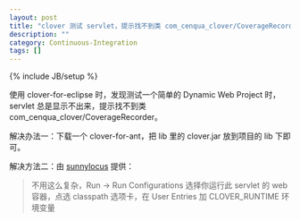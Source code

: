 ```yaml
---
layout: post
title: "clover 测试 servlet，提示找不到类 com_cenqua_clover/CoverageRecorder 的解决方法"
description: ""
category: Continuous-Integration
tags: []
---
```

{% include JB/setup %}

使用 clover-for-eclipse 时，发现测试一个简单的 Dynamic Web Project 时，servlet 总是显示不出来，提示找不到类 com_cenqua_clover/CoverageRecorder。  

解决办法一：下载一个 clover-for-ant，把 lib 里的 clover.jar 放到项目的 lib 下即可。  

解决方法二：由 [sunnylocus](http://sunnylocus.iteye.com) 提供：

> 不用这么复杂，Run -> Run Configurations 选择你运行此 servlet 的 web 容器，点选 classpath 选项卡，在 User Entries 加 CLOVER_RUNTIME 环境变量
